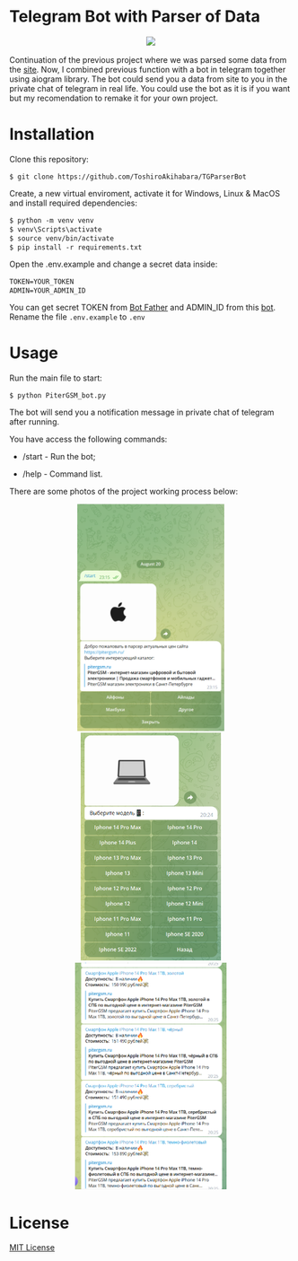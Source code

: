 # Telegram Bot with Parser of Data

<div id="header" align="center">
<img src="https://media.giphy.com/media/v1.Y2lkPTc5MGI3NjExbjRibzRqZ2YycmJuNWxreXhxczU4MzkxYjJ4NHl1a25iNXIwMWw4ZiZlcD12MV9pbnRlcm5hbF9naWZfYnlfaWQmY3Q9cw/EuMes40JZirYe18nYY/giphy.gif" width="100"/>
</div>

Continuation of the previous project where we was parsed some data from the [site](https://pitergsm.ru/). 
Now, I combined previous function with a bot in telegram together using aiogram library. 
The bot could send you a data from site to you in the private chat of telegram in real life. 
You could use the bot as it is if you want but my recomendation to remake it for your own project.


# Installation

Clone this repository:
```
$ git clone https://github.com/ToshiroAkihabara/TGParserBot
```
Create, a new virtual enviroment, activate it for Windows, Linux & MacOS and install required dependencies:
```
$ python -m venv venv
$ venv\Scripts\activate
$ source venv/bin/activate
$ pip install -r requirements.txt
```
Open the .env.example and change a secret data inside: 
```
TOKEN=YOUR_TOKEN
ADMIN=YOUR_ADMIN_ID
```
You can get secret TOKEN from [Bot Father](https://t.me/bote_father) and ADMIN_ID from this [bot](https://t.me/username_to_id_bot).
Rename the file ```.env.example``` to ```.env```

# Usage

Run the main file to start: 
```
$ python PiterGSM_bot.py
```
The bot will send you a notification message in private chat of telegram after running. 

You have access the following commands:

- /start - Run the bot; 

- /help - Command list.

There are some photos of the project working process below:
<div id="header" align="center">
<img src="https://github.com/ToshiroAkihabara/TGParserBot/blob/main/photos/mainmenu.png" width="262"/>
<img src="https://github.com/ToshiroAkihabara/TGParserBot/blob/main/photos/models.png" width="250"/>
<img src="https://github.com/ToshiroAkihabara/TGParserBot/blob/main/photos/iphones.png" width="270"/>
</div>

# License

[MIT License](https://choosealicense.com/licenses/mit/)
